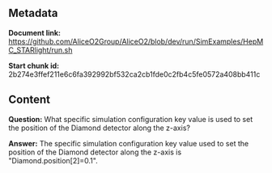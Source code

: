 ## Metadata

**Document link:** https://github.com/AliceO2Group/AliceO2/blob/dev/run/SimExamples/HepMC_STARlight/run.sh

**Start chunk id:** 2b274e3ffef211e6c6fa392992bf532ca2cb1fde0c2fb4c5fe0572a408bb411c

## Content

**Question:** What specific simulation configuration key value is used to set the position of the Diamond detector along the z-axis?

**Answer:** The specific simulation configuration key value used to set the position of the Diamond detector along the z-axis is "Diamond.position[2]=0.1".
